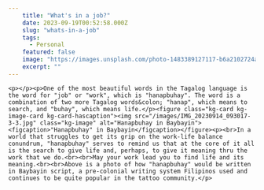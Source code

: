 ```yaml
---
    title: "What's in a job?"
    date: 2023-09-19T00:52:58.000Z
    slug: "whats-in-a-job"
    tags:
      - Personal
    featured: false
    image: "https://images.unsplash.com/photo-1483389127117-b6a2102724ae?crop=entropy&cs=tinysrgb&fit=max&fm=jpg&ixid=M3wxMTc3M3wwfDF8c2VhcmNofDIyfHx3b3JrfGVufDB8fHx8MTY5NTA4NTEwMXww&ixlib=rb-4.0.3&q=80&w=2000"
    excerpt: ""
---
```

    <p></p><p>One of the most beautiful words in the Tagalog language is the word for "job" or "work", which is "hanapbuhay". The word is a combination of two more Tagalog words&colon; "hanap", which means to search, and "buhay", which means life.</p><figure class="kg-card kg-image-card kg-card-hascaption"><img src="/images/IMG_20230914_093017-3-3.jpg" class="kg-image" alt="Hanapbuhay in Baybayin"><figcaption>"Hanapbuhay" in Baybayin</figcaption></figure><p><br>In a world that struggles to get its grip on the work-life balance conundrum, "hanapbuhay" serves to remind us that at the core of it all is the search to give life and, perhaps, to give it meaning thru the work that we do.<br><br>May your work lead you to find life and its meaning.<br><br>Above is a photo of how "hanapbuhay" would be written in Baybayin script, a pre-colonial writing system Filipinos used and continues to be quite popular in the tattoo community.</p>
